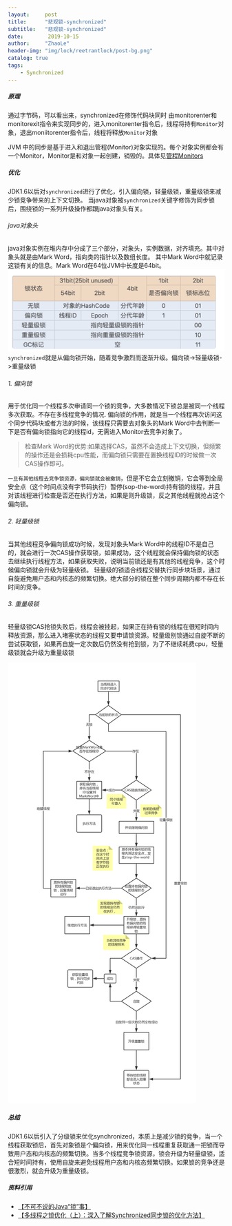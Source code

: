 ```yaml
---
layout:     post
title:      "悲观锁-synchronized"
subtitle:   "悲观锁-synchronized"
date:        2019-10-15
author:     "ZhaoLe"
header-img: "img/lock/reetrantlock/post-bg.png"
catalog: true
tags:
    - Synchronized
---
```


##### 原理
通过字节码，可以看出来，synchronized在修饰代码块同时 由monitorenter和monitorexit指令来实现同步的，进入monitorenter指令后，线程将持有`Monitor`对象，退出moniitorenter指令后，线程将释放`Monitor`对象

JVM 中的同步是基于进入和退出管程(Monitor)对象实现的。每个对象实例都会有一个Monitor，Monitor是和对象一起创建，销毁的。具体见[管程Monitors](http://jinlipool.com/2019/10/15/monitors/)


##### 优化
JDK1.6以后对`synchronized`进行了优化，引入偏向锁，轻量级锁，重量级锁来减少锁竞争带来的上下文切换。
当java对象被`synchronized`关键字修饰为同步锁后，围绕锁的一系列升级操作都跟java对象头有关。

###### java对象头
java对象实例在堆内存中分成了三个部分，对象头，实例数据，对齐填充。其中对象头就是由Mark Word，指向类的指针以及数组长度。
其中Mark Word中就记录这锁有关的信息。Mark Word在64位JVM中长度是64bit。
![430d405f57f20f1cabaf624c00dd2fb1](/img/lock/synchronized-optimize.png)
`synchronized`就是从偏向锁开始，随着竞争激烈而逐渐升级。偏向锁->轻量级锁->重量级锁

###### 1. 偏向锁
用于优化同一个线程多次申请同一个锁的竞争，大多数情况下锁总是被同一个线程多次获取。不存在多线程竞争的情况.
偏向锁的作用，就是当一个线程再次访问这个同步代码块或者方法的时候，该线程只需要去对象头的Mark Word中去判断一下是否有偏向锁指向它的线程id，无需进入Monitor去竞争对象了。
>检查Mark Word的优势:如果选择CAS，虽然不会造成上下文切换，但频繁的操作还是会损耗cpu性能，而偏向锁只需要在置换线程ID的时候做一次CAS操作即可。

`一旦有其他线程去竞争锁资源，偏向锁就会被撤销`，但是不它会立刻撤销，它会等到全局安全点（这个时间点没有字节码执行）暂停(sop-the-word)持有锁的线程，并且对该线程进行检查是否还在执行方法，如果是则升级锁，反之其他线程就抢占这个偏向锁。

###### 2. 轻量级锁
当其他线程竞争偏向锁成功时候，发现对象头Mark Word中的线程ID不是自己的，就会进行一次CAS操作获取锁，如果成功，这个线程就会保持偏向锁的状态去继续执行线程方法，如果获取失败，说明当前锁还是有其他的线程竞争，这个时候偏向锁就会升级为轻量级锁。
轻量级的锁适合线程交替执行同步块场景，通过自旋避免用户态和内核态的频繁切换。绝大部分的锁在整个同步周期内都不存在长时间的竞争。

###### 3. 重量级锁
轻量级锁CAS抢锁失败后，线程会被挂起，如果正在持有锁的线程在很短时间内释放资源，那么进入堵塞状态的线程又要申请锁资源。轻量级别锁通过自旋不断的尝试获取锁，如果再自旋一定次数后仍然没有抢到锁，为了不继续耗费cpu，轻量级锁就会升级为重量级锁

![7c48a2c666c7233badb48cd78199daf6](/img/lock/synchronized-flow.png)

##### 总结
JDK1.6以后引入了分级锁来优化synchronized，本质上是减少锁的竞争，当一个线程获取锁后，首先对象锁是个偏向锁，用来优化同一线程重复获取通一把锁而导致用户态和内核态的频繁切换。当多个线程竞争锁资源，锁会升级为轻量级锁，适合短时间持有，使用自旋来避免线程用户态和内核态频繁切换。如果锁的竞争还是很激烈，就会升级为重量级锁。

##### 资料引用
* [【不可不说的Java“锁”事】](!https://tech.meituan.com/2018/11/15/java-lock.html)
* [【多线程之锁优化（上）：深入了解Synchronized同步锁的优化方法】](!https://time.geekbang.org/column/article/101244)


